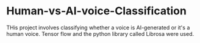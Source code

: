 # Human-vs-AI-voice-Classification
THis project involves classifying whether a voice is AI-generated or it's a human voice. Tensor flow and the python library called Librosa were used.
